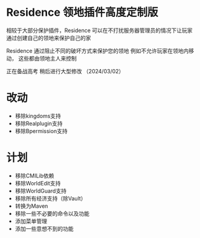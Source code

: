 # Residence 领地插件高度定制版

相较于大部分保护插件，Residence 可以在不打扰服务器管理员的情况下让玩家通过创建自己的领地来保护自己的家

Residence 通过阻止不同的破坏方式来保护您的领地 例如不允许玩家在领地内移动， 这些都由领地主人来控制

正在备战高考 稍后进行大型修改 （2024/03/02）

# 改动
- 移除kingdoms支持
- 移除Realplugin支持
- 移除Bpermission支持
  
# 计划
- 移除CMILib依赖
- 移除WorldEdit支持
- 移除WorldGuard支持
- 移除所有经济支持（除Vault）
- 转换为Maven
- 移除一些不必要的命令以及功能
- 添加菜单管理
- 添加一些意想不到的功能

